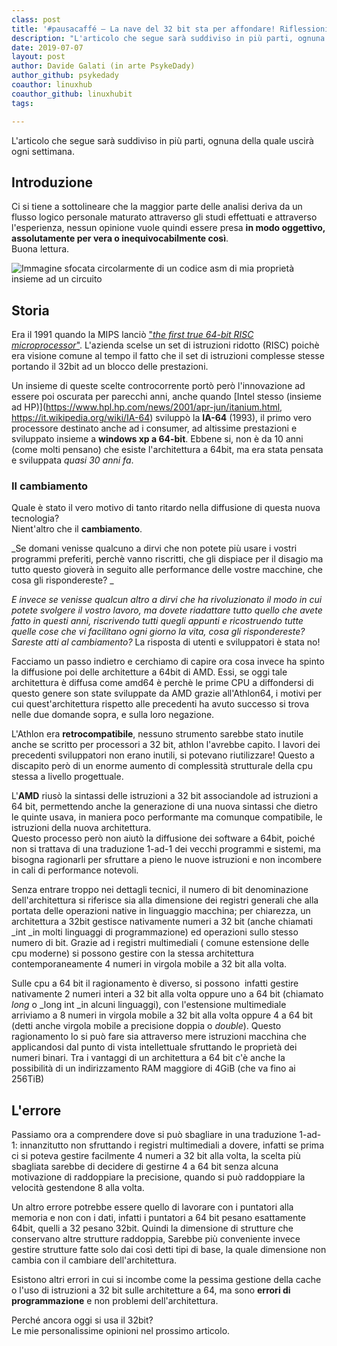 ```yaml
---
class: post
title: '#pausacaffé – La nave del 32 bit sta per affondare! Riflessioni, storia e analisi (parte 1)'
description: "L'articolo che segue sarà suddiviso in più parti, ognuna della quale uscirà ogni settimana."
date: 2019-07-07
layout: post
author: Davide Galati (in arte PsykeDady)
author_github: psykedady
coauthor: linuxhub
coauthor_github: linuxhubit
tags:

---
```

L'articolo che segue sarà suddiviso in più parti, ognuna della quale uscirà ogni settimana.

## Introduzione

Ci si tiene a sottolineare che la maggior parte delle analisi deriva da un flusso logico personale maturato attraverso gli studi effettuati e attraverso l'esperienza, nessun opinione vuole quindi essere presa **in modo oggettivo, assolutamente per vera o inequivocabilmente così**.  
Buona lettura.

![Immagine sfocata circolarmente di un codice asm di mia proprietà insieme ad un circuito ](https://linuxhub.it/wordpress/wp-content/uploads/2019/07/Senzanome_0.png)

## Storia

Era il 1991 quando la MIPS lanciò ["_the first true 64-bit RISC microprocessor_"](https://www.cbronline.com/news/mips_previews_the_r4000_claims_it_to_be_the_first_true_64_bit_risc_microprocessor). L'azienda scelse un set di istruzioni ridotto (RISC) poichè era visione comune al tempo il fatto che il set di istruzioni complesse stesse portando il 32bit ad un blocco delle prestazioni.

Un insieme di queste scelte controcorrente portò però l'innovazione ad essere poi oscurata per parecchi anni, anche quando [Intel stesso (insieme ad HP)](https://www.hpl.hp.com/news/2001/apr-jun/itanium.html, https://it.wikipedia.org/wiki/IA-64) sviluppò la **IA-64** (1993), il primo vero processore destinato anche ad i consumer, ad altissime prestazioni e sviluppato insieme a **windows xp a 64-bit**. Ebbene si, non è da 10 anni (come molti pensano) che esiste l'architettura a 64bit, ma era stata pensata e sviluppata _quasi 30 anni fa_.

### Il cambiamento

Quale è stato il vero motivo di tanto ritardo nella diffusione di questa nuova tecnologia?  
Nient'altro che il **cambiamento**.

_Se domani venisse qualcuno a dirvi che non potete più usare i vostri programmi preferiti, perchè vanno riscritti, che gli dispiace per il disagio ma tutto questo gioverà in seguito alle performance delle vostre macchine, che cosa gli rispondereste? _

_E invece se venisse qualcun altro a dirvi che ha rivoluzionato il modo in cui potete svolgere il vostro lavoro, ma dovete riadattare tutto quello che avete fatto in questi anni, riscrivendo tutti quegli appunti e ricostruendo tutte quelle cose che vi facilitano ogni giorno la vita, cosa gli rispondereste? Sareste atti al cambiamento?_ La risposta di utenti e sviluppatori è stata no!

Facciamo un passo indietro e cerchiamo di capire ora cosa invece ha spinto la diffusione poi delle architetture a 64bit di AMD. Essi, se oggi tale architettura è diffusa come amd64 è perchè le prime CPU a diffondersi di questo genere son state sviluppate da AMD grazie all'Athlon64, i motivi per cui quest'architettura rispetto alle precedenti ha avuto successo si trova nelle due domande sopra, e sulla loro negazione.

L'Athlon era **retrocompatibile**, nessuno strumento sarebbe stato inutile anche se scritto per processori a 32 bit, athlon l'avrebbe capito. I lavori dei precedenti sviluppatori non erano inutili, si potevano riutilizzare! Questo a discapito però di un enorme aumento di complessità strutturale della cpu stessa a livello progettuale.

L'**AMD** riusò la sintassi delle istruzioni a 32 bit associandole ad istruzioni a 64 bit, permettendo anche la generazione di una nuova sintassi che dietro le quinte usava, in maniera poco performante ma comunque compatibile, le istruzioni della nuova architettura.  
Questo processo però non aiutò la diffusione dei software a 64bit, poiché non si trattava di una traduzione 1-ad-1 dei vecchi programmi e sistemi, ma bisogna ragionarli per sfruttare a pieno le nuove istruzioni e non incombere in cali di performance notevoli. 

Senza entrare troppo nei dettagli tecnici, il numero di bit denominazione dell'architettura si riferisce sia alla dimensione dei registri generali che alla portata delle operazioni native in linguaggio macchina; per chiarezza, un architettura a 32bit gestisce nativamente numeri a 32 bit (anche chiamati _int _in molti linguaggi di programmazione) ed operazioni sullo stesso numero di bit. Grazie ad i registri multimediali ( comune estensione delle cpu moderne) si possono gestire con la stessa architettura contemporaneamente 4 numeri in virgola mobile a 32 bit alla volta. 

Sulle cpu a 64 bit il ragionamento è diverso, si possono  infatti gestire nativamente 2 numeri interi a 32 bit alla volta oppure uno a 64 bit (chiamato _long_ o _long int _in alcuni linguaggi), con l'estensione multimediale arriviamo a 8 numeri in virgola mobile a 32 bit alla volta oppure 4 a 64 bit (detti anche virgola mobile a precisione doppia o _double_). Questo ragionamento lo si può fare sia attraverso mere istruzioni macchina che applicandosi dal punto di vista intellettuale sfruttando le proprietà dei numeri binari. Tra i vantaggi di un architettura a 64 bit c'è anche la possibilità di un indirizzamento RAM maggiore di 4GiB (che va fino ai 256TiB)

## L'errore

Passiamo ora a comprendere dove si può sbagliare in una traduzione 1-ad-1: innanzitutto non sfruttando i registri multimediali a dovere, infatti se prima ci si poteva gestire facilmente 4 numeri a 32 bit alla volta, la scelta più sbagliata sarebbe di decidere di gestirne 4 a 64 bit senza alcuna motivazione di raddoppiare la precisione, quando si può raddoppiare la velocità gestendone 8 alla volta.

Un altro errore potrebbe essere quello di lavorare con i puntatori alla memoria e non con i dati, infatti i puntatori a 64 bit pesano esattamente 64bit, quelli a 32 pesano 32bit. Quindi la dimensione di strutture che conservano altre strutture raddoppia, Sarebbe più conveniente invece gestire strutture fatte solo dai così detti tipi di base, la quale dimensione non cambia con il cambiare dell'architettura.

Esistono altri errori in cui si incombe come la pessima gestione della cache o l'uso di istruzioni a 32 bit sulle architetture a 64, ma sono **errori di programmazione** e non problemi dell'architettura.

Perché ancora oggi si usa il 32bit?  
Le mie personalissime opinioni nel prossimo articolo.